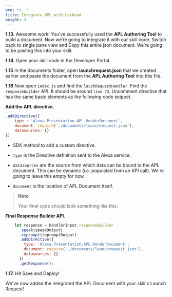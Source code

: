 ```yaml
---
pre: "c. "
title: Integrate APL with backend
weight: 3
---
```


**1.13.** Awesome work\! You’ve successfully used the **APL Authoring
Tool** to build a document. Now we’re going to integrate it with our
skill code. Switch back to single pane view and Copy this entire json
document. We’re going to be pasting this into your skill.

**1.14.** Open your skill code in the Developer Portal.

**1.15** In the documents folder, open **launchrequest.json** that we
created earlier and paste the document from the **APL Authoring Tool**
into this file.

**1.16** Now open `index.js` and find the `lauchRequestHandler`. Find
the `responsebuilder` API. It should be around `line 73`. 
Uncomment directive that has the same basic elements as the following code snippet.

**Add the APL directive.**

``` javascript
.addDirective({ 
    type : 'Alexa.Presentation.APL.RenderDocument', 
    document: require('./documents/launchrequest.json'),
    datasources: {} 
})
```

  - SDK method to add a custom directive.

  - `type` is the Directive definition sent to the Alexa service.

  - `datasources` are the source from which data can be bound to the APL document. This can be
    dynamic (i.e. populated from an API call). We're going to leave this empty for now.

  - `document` is the location of APL Document itself.

> **Note**
> 
> Your final code should look something like this:

**Final Response Builder API.**

``` javascript
    let response = handlerInput.responseBuilder
      .speak(speakOutput)
      .reprompt(repromptOutput)
      .addDirective({
        type: 'Alexa.Presentation.APL.RenderDocument',
        document: require('./documents/launchrequest.json'),
        datasources: {}
      })
      .getResponse();
```

**1.17.** Hit Save and Deploy!

We've now added the integrated the APL Document with your skill's Launch Request!
